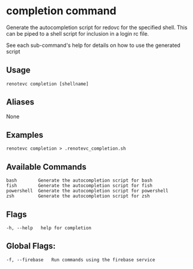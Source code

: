 # completion command
Generate the autocompletion script for redovc for the specified shell. This can be piped to a shell script for inclusion in a login rc file.

See each sub-command's help for details on how to use the generated script

## Usage
`renotevc completion [shellname]`

## Aliases
  None

## Examples
`renotevc completion > .renotevc_completion.sh`

## Available Commands
```
bash        Generate the autocompletion script for bash
fish        Generate the autocompletion script for fish
powershell  Generate the autocompletion script for powershell
zsh         Generate the autocompletion script for zsh
```

## Flags
`-h, --help   help for completion`

## Global Flags:
`-f, --firebase   Run commands using the firebase service`
